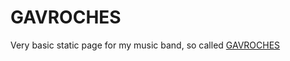 GAVROCHES
=========

Very basic static page for my music band, so called [GAVROCHES](http://gavroches.net)

